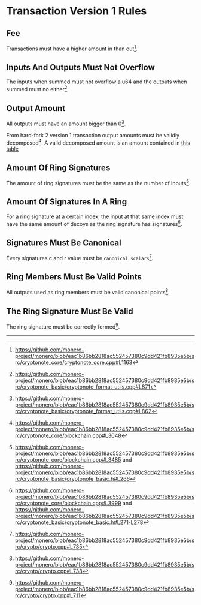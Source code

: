 # Transaction Version 1 Rules

## Fee

Transactions must have a higher amount in than out[^more-in-than-out].

## Inputs And Outputs Must Not Overflow

The inputs when summed must not overflow a u64 and the outputs when summed must no either[^amount-overflow].

## Output Amount

All outputs must have an amount bigger than 0[^zero-output].

From hard-fork 2 version 1 transaction output amounts must be validly decomposed[^decomposed-amounts]. A valid decomposed amount is an amount contained in [this table](https://github.com/monero-project/monero/blob/eac1b86bb2818ac552457380c9dd421fb8935e5b/src/cryptonote_basic/cryptonote_format_utils.cpp#L52)

## Amount Of Ring Signatures

The amount of ring signatures must be the same as the number of inputs[^amt-of-ring-sigs].

## Amount Of Signatures In A Ring

For a ring signature at a certain index, the input at that same index must have the same amount of decoys as the ring signature has signatures[^amt-of-sigs].

## Signatures Must Be Canonical

Every signatures c and r value must be `canonical scalars`[^canonical-sig].

## Ring Members Must Be Valid Points

All outputs used as ring members must be valid canonical points[^valid-members].

## The Ring Signature Must Be Valid

The ring signature must be correctly formed[^ring-sig-correct].

---

[^more-in-than-out]: <https://github.com/monero-project/monero/blob/eac1b86bb2818ac552457380c9dd421fb8935e5b/src/cryptonote_core/cryptonote_core.cpp#L1163>

[^amount-overflow]: <https://github.com/monero-project/monero/blob/eac1b86bb2818ac552457380c9dd421fb8935e5b/src/cryptonote_basic/cryptonote_format_utils.cpp#L871>

[^zero-output]: <https://github.com/monero-project/monero/blob/eac1b86bb2818ac552457380c9dd421fb8935e5b/src/cryptonote_basic/cryptonote_format_utils.cpp#L862>

[^decomposed-amounts]: <https://github.com/monero-project/monero/blob/eac1b86bb2818ac552457380c9dd421fb8935e5b/src/cryptonote_core/blockchain.cpp#L3048>

[^amt-of-ring-sigs]: <https://github.com/monero-project/monero/blob/eac1b86bb2818ac552457380c9dd421fb8935e5b/src/cryptonote_core/blockchain.cpp#L3485> and <https://github.com/monero-project/monero/blob/eac1b86bb2818ac552457380c9dd421fb8935e5b/src/cryptonote_basic/cryptonote_basic.h#L266>

[^amt-of-sigs]: <https://github.com/monero-project/monero/blob/eac1b86bb2818ac552457380c9dd421fb8935e5b/src/cryptonote_core/blockchain.cpp#L3999> and <https://github.com/monero-project/monero/blob/eac1b86bb2818ac552457380c9dd421fb8935e5b/src/cryptonote_basic/cryptonote_basic.h#L271-L278>

[^canonical-sig]: <https://github.com/monero-project/monero/blob/eac1b86bb2818ac552457380c9dd421fb8935e5b/src/crypto/crypto.cpp#L735>

[^valid-members]: <https://github.com/monero-project/monero/blob/eac1b86bb2818ac552457380c9dd421fb8935e5b/src/crypto/crypto.cpp#L738>

[^ring-sig-correct]: <https://github.com/monero-project/monero/blob/eac1b86bb2818ac552457380c9dd421fb8935e5b/src/crypto/crypto.cpp#L711>
